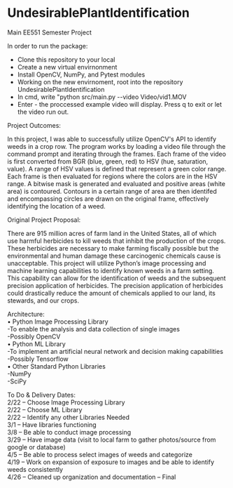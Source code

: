 # UndesirablePlantIdentification
Main EE551 Semester Project

In order to run the package:
-	Clone this repository to your local
-	Create a new virtual envirnonment
-	Install OpenCV, NumPy, and Pytest modules
-	Working on the new envirnoment, root into the repository UndesirablePlantIdentification
-	In cmd, write "python src/main.py --video Video/vid1.MOV
-	Enter - the proccessed example video will display. Press q to exit or let the video run out.

Project Outcomes:

In this project, I was able to successfully utilize OpenCV's API to identify weeds in a crop row. The program works by loading a video file through the command prompt and iterating through the frames. Each frame of the video is first converted from BGR (blue, green, red) to HSV (hue, saturation, value). A range of HSV values is defined that represent a green color range. Each frame is then evaluated for regions where the colors are in the HSV range. A bitwise mask is generated and evaluated and positive areas (white area) is contoured. Contours in a certain range of area are then identifed and encompassing circles are drawn on the original frame, effectively identifying the location of a weed.


Original Project Proposal:
	
There are 915 million acres of farm land in the United States, all of which use harmful herbicides to kill weeds that inhibit the production of the crops. These herbicides are necessary to make farming fiscally possible but the environmental and human damage these carcinogenic chemicals cause is unacceptable. This project will utilize Python’s image processing and machine learning capabilities to identify known weeds in a farm setting. This capability can allow for the identification of weeds and the subsequent precision application of herbicides. The precision application of herbicides could drastically reduce the amount of chemicals applied to our land, its stewards, and our crops.  

Architecture:  
•	Python Image Processing Library  
	-To enable the analysis and data collection of single images  
	-Possibly OpenCV  
•	Python ML Library  
	-To implement an artificial neural network and decision making capabilities  
	-Possibly Tensorflow  
•	Other Standard Python Libraries  
	-NumPy  
	-SciPy  

To Do & Delivery Dates:  
2/22 – Choose Image Processing Library  
2/22 – Choose ML Library  
2/22 – Identify any other Libraries Needed  
3/1 – Have libraries functioning  
3/8 – Be able to conduct image processing  
3/29 – Have image data (visit to local farm to gather photos/source from google or database)  
4/5 – Be able to process select images of weeds and categorize  
4/19 – Work on expansion of exposure to images and be able to identify weeds consistently  
4/26 – Cleaned up organization and documentation – Final 
